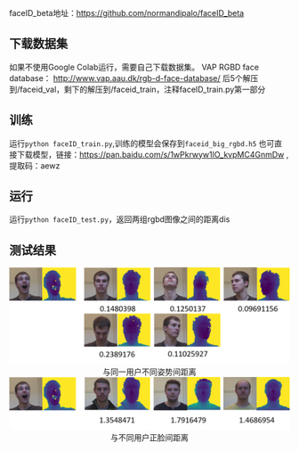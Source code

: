 faceID_beta地址：https://github.com/normandipalo/faceID_beta

## 下载数据集
如果不使用Google Colab运行，需要自己下载数据集。
VAP RGBD face database： http://www.vap.aau.dk/rgb-d-face-database/
后5个解压到/faceid_val，剩下的解压到/faceid_train，注释faceID_train.py第一部分

## 训练
运行`python faceID_train.py`,训练的模型会保存到`faceid_big_rgbd.h5`
也可直接下载模型，链接：https://pan.baidu.com/s/1wPkrwyw1lO_kvpMC4GnmDw  ,提取码：aewz

## 运行
运行`python faceID_test.py`，返回两组rgbd图像之间的距离dis

## 测试结果
<img src='https://raw.githubusercontent.com/zj19941113/faceID_remake/master/img/1.png' width='800px'/>

<div style='text-align:center'>与同一用户不同姿势间距离</div>

<img src='https://raw.githubusercontent.com/zj19941113/faceID_remake/master/img/2.png' width='800px'/>

<div style='text-align:center'>与不同用户正脸间距离</div>

